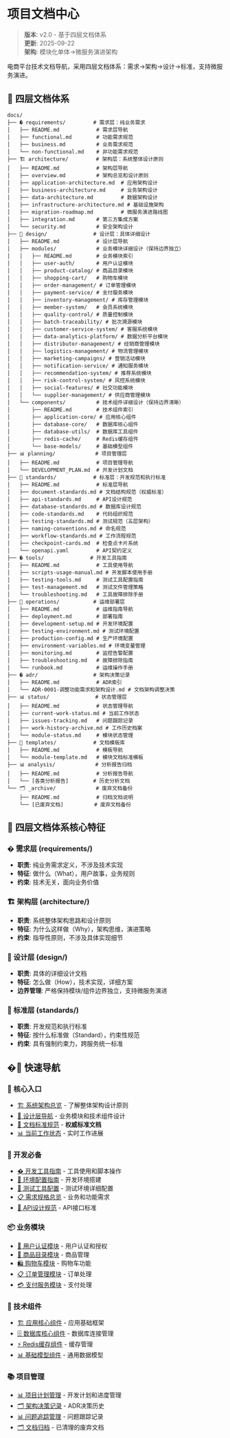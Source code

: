 # 项目文档中心

> **版本**: v2.0 - 基于四层文档体系  
> **更新**: 2025-09-22  
> **架构**: 模块化单体→微服务演进架构  

电商平台技术文档导航，采用四层文档体系：需求→架构→设计→标准，支持微服务演进。

## 📁 四层文档体系

```
docs/
├── � requirements/         # 需求层：纯业务需求
│   ├── README.md            # 需求层导航
│   ├── functional.md        # 功能需求规范
│   ├── business.md          # 业务需求规范
│   └── non-functional.md    # 非功能需求规范
├── 🏗️ architecture/         # 架构层：系统整体设计原则
│   ├── README.md            # 架构层导航
│   ├── overview.md          # 架构总览和设计原则
│   ├── application-architecture.md  # 应用架构设计
│   ├── business-architecture.md     # 业务架构设计
│   ├── data-architecture.md         # 数据架构设计
│   ├── infrastructure-architecture.md # 基础设施架构
│   ├── migration-roadmap.md         # 微服务演进路线图
│   ├── integration.md       # 第三方集成方案
│   └── security.md          # 安全架构设计
├── 🎨 design/               # 设计层：具体详细设计
│   ├── README.md            # 设计层导航
│   ├── modules/             # 业务模块详细设计（保持边界独立）
│   │   ├── README.md        # 业务模块索引
│   │   ├── user-auth/       # 用户认证模块
│   │   ├── product-catalog/ # 商品目录模块
│   │   ├── shopping-cart/   # 购物车模块
│   │   ├── order-management/ # 订单管理模块
│   │   ├── payment-service/ # 支付服务模块
│   │   ├── inventory-management/ # 库存管理模块
│   │   ├── member-system/   # 会员系统模块
│   │   ├── quality-control/ # 质量控制模块
│   │   ├── batch-traceability/ # 批次溯源模块
│   │   ├── customer-service-system/ # 客服系统模块
│   │   ├── data-analytics-platform/ # 数据分析平台模块
│   │   ├── distributor-management/ # 经销商管理模块
│   │   ├── logistics-management/ # 物流管理模块
│   │   ├── marketing-campaigns/ # 营销活动模块
│   │   ├── notification-service/ # 通知服务模块
│   │   ├── recommendation-system/ # 推荐系统模块
│   │   ├── risk-control-system/ # 风控系统模块
│   │   ├── social-features/ # 社交功能模块
│   │   └── supplier-management/ # 供应商管理模块
│   └── components/          # 技术组件详细设计（保持边界清晰）
│       ├── README.md        # 技术组件索引
│       ├── application-core/ # 应用核心组件
│       ├── database-core/   # 数据库核心组件
│       ├── database-utils/  # 数据库工具组件
│       ├── redis-cache/     # Redis缓存组件
│       └── base-models/     # 基础模型组件
├── 📊 planning/             # 项目管理层
│   ├── README.md            # 项目管理导航
│   └── DEVELOPMENT_PLAN.md  # 开发计划文档
├── 📏 standards/            # 标准层：开发规范和执行标准
│   ├── README.md            # 标准层导航
│   ├── document-standards.md # 文档结构规范（权威标准）
│   ├── api-standards.md     # API设计规范
│   ├── database-standards.md # 数据库设计规范
│   ├── code-standards.md    # 代码组织规范
│   ├── testing-standards.md # 测试规范（五层架构）
│   ├── naming-conventions.md # 命名规范
│   ├── workflow-standards.md # 工作流程规范
│   ├── checkpoint-cards.md  # 检查点卡片系统
│   └── openapi.yaml         # API契约定义
├── � tools/               # 开发工具指南
│   ├── README.md            # 工具使用导航
│   ├── scripts-usage-manual.md # 开发脚本使用手册
│   ├── testing-tools.md     # 测试工具配置指南
│   ├── test-management.md   # 测试文件管理策略
│   └── troubleshooting.md   # 工具故障排除手册
├── 🚀 operations/           # 运维部署层
│   ├── README.md            # 运维指南导航
│   ├── deployment.md        # 部署指南
│   ├── development-setup.md # 开发环境配置
│   ├── testing-environment.md # 测试环境配置
│   ├── production-config.md # 生产环境配置
│   ├── environment-variables.md # 环境变量管理
│   ├── monitoring.md        # 监控告警配置
│   ├── troubleshooting.md   # 故障排除指南
│   └── runbook.md           # 运维操作手册
├── �️ adr/                  # 架构决策记录
│   ├── README.md            # ADR索引
│   └── ADR-0001-调整功能需求和架构设计.md # 文档架构调整决策
├── 📊 status/               # 状态管理层
│   ├── README.md            # 状态管理导航
│   ├── current-work-status.md # 当前工作状态
│   ├── issues-tracking.md   # 问题跟踪记录
│   ├── work-history-archive.md # 工作历史档案
│   └── module-status.md     # 模块状态管理
├── 📝 templates/            # 文档模板库
│   ├── README.md            # 模板导航
│   └── module-template.md   # 模块文档标准模板
├── 📊 analysis/             # 分析报告归档
│   ├── README.md            # 分析报告导航
│   └── [各类分析报告]        # 历史分析文档
└── 🗂️ _archive/             # 废弃文档备份
    ├── README.md            # 归档文档说明
    └── [已废弃文档]          # 废弃文档备份
```

## 🎯 四层文档体系核心特征

### � 需求层 (requirements/)
- **职责**: 纯业务需求定义，不涉及技术实现
- **特征**: 做什么（What），用户故事，业务规则  
- **约束**: 技术无关，面向业务价值

### 🏗️ 架构层 (architecture/)  
- **职责**: 系统整体架构思路和设计原则
- **特征**: 为什么这样做（Why），架构思维，演进策略
- **约束**: 指导性原则，不涉及具体实现细节

### 🎨 设计层 (design/)
- **职责**: 具体的详细设计文档
- **特征**: 怎么做（How），技术实现，详细方案
- **边界管理**: 严格保持模块/组件边界独立，支持微服务演进

### 📏 标准层 (standards/)
- **职责**: 开发规范和执行标准  
- **特征**: 按什么标准做（Standard），约束性规范
- **约束**: 具有强制约束力，跨服务统一标准

## �🔗 快速导航

### 🎯 核心入口
- [🏗️ 系统架构总览](architecture/README.md) - 了解整体架构设计原则
- [🎨 设计层导航](design/README.md) - 业务模块和技术组件设计
- [📏 文档标准规范](standards/document-standards.md) - **权威标准文档**
- [📊 当前工作状态](status/current-work-status.md) - 实时工作进展

### 🚀 开发必备  
- [� 开发工具指南](tools/README.md) - 工具使用和脚本操作
- [🚀 环境配置指南](operations/development-setup.md) - 开发环境搭建
- [🧪 测试工具配置](tools/testing-tools.md) - 测试环境详细配置
- [📋 需求规格总览](requirements/README.md) - 业务和功能需求
- [🔧 API设计规范](standards/api-standards.md) - API接口标准

### 📦 业务模块 
- [👥 用户认证模块](design/modules/user-auth/README.md) - 用户认证和授权
- [🛒 商品目录模块](design/modules/product-catalog/README.md) - 商品管理
- [🛍️ 购物车模块](design/modules/shopping-cart/README.md) - 购物车功能
- [📋 订单管理模块](design/modules/order-management/README.md) - 订单处理
- [💳 支付服务模块](design/modules/payment-service/README.md) - 支付处理

### 🔧 技术组件
- [🏗️ 应用核心组件](design/components/application-core/README.md) - 应用基础框架
- [🗄️ 数据库核心组件](design/components/database-core/README.md) - 数据库连接管理
- [⚡ Redis缓存组件](design/components/redis-cache/README.md) - 缓存管理
- [📊 基础模型组件](design/components/base-models/README.md) - 通用数据模型

### 📚 项目管理
- [📊 项目计划管理](planning/README.md) - 开发计划和进度管理
- [🗂️ 架构决策记录](adr/README.md) - ADR决策历史
- [📊 问题追踪管理](status/issues-tracking.md) - 问题跟踪记录
- [🗂️ 文档归档](/_archive/README.md) - 已清理的废弃文档